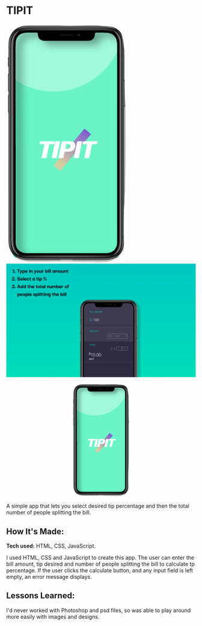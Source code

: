# TIPIT

![Tip It preview](https://github.com/gabrielacepeda/Tip-It/blob/master/assets/screen.png)
![tip it](https://github.com/gabrielacepeda/Tip-It/blob/master/screenshot.png)
<p align="center">
    <img width=30% src="assets/screen.png">
    </p>

  
A simple app that lets you select desired tip percentage and then the total number of people splitting the bill.

## How It's Made:

**Tech used:** HTML, CSS, JavaScript.

I used HTML, CSS and JavaScript to create this app. The user can enter the bill amount, tip desired and number of people splitting the bill to calculate tp percentage. If the user clicks the calculate button, and any input field is left empty, an error message displays.


## Lessons Learned:

I'd never worked with Photoshop and psd files, so was able to play around more easily with images and designs.
